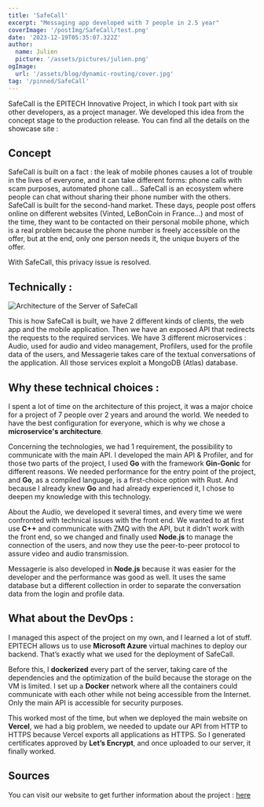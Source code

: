 ```yaml
---
title: 'SafeCall'
excerpt: "Messaging app developed with 7 people in 2.5 year"
coverImage: '/postImg/SafeCall/test.png'
date: '2023-12-19T05:35:07.322Z'
author:
  name: Julien
  picture: '/assets/pictures/julien.png'
ogImage:
  url: '/assets/blog/dynamic-routing/cover.jpg'
tag: '/pinned/SafeCall'
---
```


SafeCall is the EPITECH Innovative Project, in which I took part with six other developers, as a project manager. We developed this idea from the concept stage to the production release. You can find all the details on the showcase site : <link>

## Concept

SafeCall is built on a fact : the leak of mobile phones causes a lot of trouble in the lives of everyone, and it can take different forms: phone calls with scam purposes, automated phone call…
SafeCall is an ecosystem where people can chat without sharing their phone number with the others. SafeCall is built for the second-hand market. These days, people post offers online on different websites (Vinted, LeBonCoin in France…) and most of the time, they want to be contacted on their personal mobile phone, which is a real problem because the phone number is freely accessible on the offer, but at the end, only one person needs it, the unique buyers of the offer.

With SafeCall, this privacy issue is resolved.

## Technically :
![Architecture of the Server of SafeCall](/postImg/SafeCall/archi.png)

This is how SafeCall is built, we have 2 different kinds of clients, the web app and the mobile application. Then we have an exposed API that redirects the requests to the required services. We have 3 different microservices : Audio, used for audio and video management, Profilers, used for the profile data of the users, and Messagerie takes care of the textual conversations of the application. All those services exploit a MongoDB (Atlas) database.


## Why these technical choices :

I spent a lot of time on the architecture of this project, it was a major choice for a project of 7 people over 2 years and around the world. We needed to have the best configuration for everyone, which is why we chose a **microservice's architecture**.

Concerning the technologies, we had 1 requirement, the possibility to communicate with the main API. I developed the main API & Profiler, and for those two parts of the project, I used **Go** with the framework **Gin-Gonic** for different reasons. We needed performance for the entry point of the project, and **Go**, as a compiled language, is a first-choice option with Rust. And because I already knew **Go** and had already experienced it, I chose to deepen my knowledge with this technology. 

About the Audio, we developed it several times, and every time we were confronted with technical issues with the front end. We wanted to at first use **C++** and communicate with ZMQ with the API, but it didn’t work with the front end, so we changed and finally used **Node.js** to manage the connection of the users, and now they use the peer-to-peer protocol to assure video and audio transmission.

Messagerie is also developed in **Node.js** because it was easier for the developer and the performance was good as well. It uses the same database but a different collection in order to separate the conversation data from the login and profile data.

## What about the DevOps :

I managed this aspect of the project on my own, and I learned a lot of stuff. EPITECH allows us to use **Microsoft Azure** virtual machines to deploy our backend. That’s exactly what we used for the deployment of SafeCall.

Before this, I **dockerized** every part of the server, taking care of the dependencies and the optimization of the build because the storage on the VM is limited. I set up a **Docker** network where all the containers could communicate with each other while not being accessible from the Internet. Only the main API is accessible for security purposes.

This worked most of the time, but when we deployed the main website on **Vercel**, we had a big problem, we needed to update our API from HTTP to HTTPS because Vercel exports all applications as HTTPS. So I generated certificates approved by **Let’s Encrypt**, and once uploaded to our server, it finally worked.


## Sources

You can visit our website to get further information about the project : [here](https://eip.epitech.eu/2024/safecall/)
